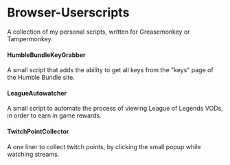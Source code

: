 # Browser-Userscripts
A collection of my personal scripts, written for Greasemonkey or Tampermonkey.

#### HumbleBundleKeyGrabber
A small script that adds the ability to get all keys from the "keys" page of the Humble Bundle site.

#### LeagueAutowatcher
A small script to automate the process of viewing League of Legends VODs, in order to earn in game rewards.

#### TwitchPointCollector
A one liner to collect twitch points, by clicking the small popup while watching streams.
